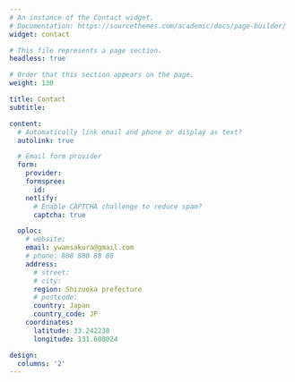 ```yaml
---
# An instance of the Contact widget.
# Documentation: https://sourcethemes.com/academic/docs/page-builder/
widget: contact

# This file represents a page section.
headless: true

# Order that this section appears on the page.
weight: 130

title: Contact
subtitle:

content:
  # Automatically link email and phone or display as text?
  autolink: true

  # Email form provider
  form:
    provider:
    formspree:
      id:
    netlify:
      # Enable CAPTCHA challenge to reduce spam?
      captcha: true

  oploc:
    # website:
    email: ywamsakura@gmail.com
    # phone: 888 888 88 88
    address:
      # street:
      # city:
      region: Shizuoka prefecture
      # postcode:
      country: Japan
      country_code: JP
    coordinates:
      latitude: 33.242238
      longitude: 131.608024

design:
  columns: '2'
---
```

